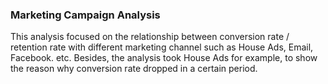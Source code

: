 ### Marketing Campaign Analysis

  
This analysis focused on the relationship between conversion rate / retention rate with
different marketing channel such as House Ads, Email, Facebook. etc. Besides, the analysis
took House Ads for example, to show the reason why conversion rate dropped in a certain period.  
